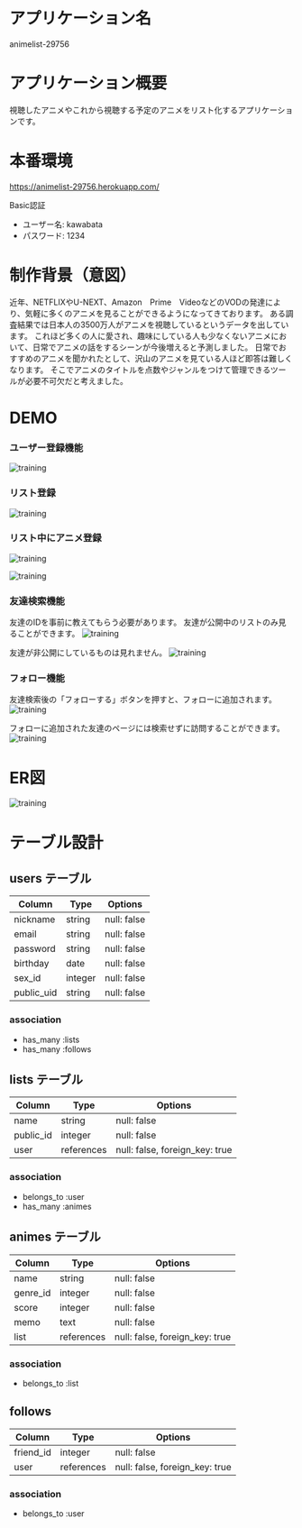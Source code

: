 # アプリケーション名
animelist-29756

# アプリケーション概要
視聴したアニメやこれから視聴する予定のアニメをリスト化するアプリケーションです。

# 本番環境
https://animelist-29756.herokuapp.com/

Basic認証

* ユーザー名: kawabata
* パスワード: 1234


# 制作背景（意図）
近年、NETFLIXやU-NEXT、Amazon　Prime　VideoなどのVODの発達により、気軽に多くのアニメを見ることができるようになってきております。
ある調査結果では日本人の3500万人がアニメを視聴しているというデータを出しています。
これほど多くの人に愛され、趣味にしている人も少なくないアニメにおいて、日常でアニメの話をするシーンが今後増えると予測しました。
日常でおすすめのアニメを聞かれたとして、沢山のアニメを見ている人ほど即答は難しくなります。
そこでアニメのタイトルを点数やジャンルをつけて管理できるツールが必要不可欠だと考えました。


# DEMO

### ユーザー登録機能

![training](https://gyazo.com/c96ab0a7d9a106a584fa40a3a3ebc009.gif)

### リスト登録

![training](https://gyazo.com/5da32c64ac7966ede202cd4e5fb96f4e.gif)

### リスト中にアニメ登録

![training](https://gyazo.com/aa69bb98cfe49ba556469e3e73ffe8ff.gif)

![training](https://gyazo.com/97b9d99efc635b7c1ee320b1cd3b6850.gif)

### 友達検索機能
友達のIDを事前に教えてもらう必要があります。
友達が公開中のリストのみ見ることができます。
![training](https://gyazo.com/fa3423a6d5efc94242c0e28f320bc7ba.gif)

友達が非公開にしているものは見れません。
![training](https://gyazo.com/7428f342cadcfd509931c6e75ea8e0d2.gif)

### フォロー機能
友達検索後の「フォローする」ボタンを押すと、フォローに追加されます。
![training](https://gyazo.com/392bed80edbe2f29533f0159d9d06824.gif)

フォローに追加された友達のページには検索せずに訪問することができます。
![training](https://gyazo.com/e7e995466c5acf3d0aef72ea41ca355e.gif)


# ER図
![training](https://gyazo.com/77ef6a9486a0160baee968d6d463fe82.png)

# テーブル設計

## users テーブル

| Column     | Type    | Options     |
| ---------- | ------- | ----------- |
| nickname   | string  | null: false |
| email      | string  | null: false |
| password   | string  | null: false |
| birthday   | date    | null: false |
| sex_id     | integer | null: false |
| public_uid | string  | null: false |

### association
- has_many :lists
- has_many :follows


## lists テーブル

| Column    | Type       | Options                        |
| --------- | ---------- | ------------------------------ |
| name      | string     | null: false                    |
| public_id | integer    | null: false                    |
| user      | references | null: false, foreign_key: true |

### association
- belongs_to :user
- has_many :animes


## animes テーブル

| Column   | Type       | Options                        |
| -------- | ---------- | ------------------------------ |
| name     | string     | null: false                    |
| genre_id | integer    | null: false                    |
| score    | integer    | null: false                    |
| memo     | text       | null: false                    |
| list     | references | null: false, foreign_key: true |

### association
- belongs_to :list


## follows

| Column    | Type       | Options                        |
| --------- | ---------- | ------------------------------ |
| friend_id | integer    | null: false                    |
| user      | references | null: false, foreign_key: true |

### association
- belongs_to :user

